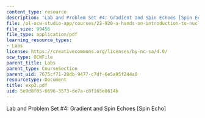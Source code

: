 ```yaml
---
content_type: resource
description: 'Lab and Problem Set #4: Gradient and Spin Echoes [Spin Echo]'
file: /ol-ocw-studio-app/courses/22-920-a-hands-on-introduction-to-nuclear-magnetic-resonance-january-iap-1997/5e9d8f0566963573de7ac8f165e8614b_exp3.pdf
file_size: 99456
file_type: application/pdf
learning_resource_types:
- Labs
license: https://creativecommons.org/licenses/by-nc-sa/4.0/
ocw_type: OCWFile
parent_title: Labs
parent_type: CourseSection
parent_uid: 7675cf71-28db-9477-c7df-6e5a95f244a0
resourcetype: Document
title: exp3.pdf
uid: 5e9d8f05-6696-3573-de7a-c8f165e8614b
---
```

Lab and Problem Set #4: Gradient and Spin Echoes [Spin Echo]